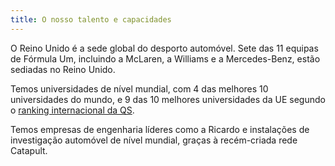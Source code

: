 ```yaml
---
title: O nosso talento e capacidades
---
```


O Reino Unido é a sede global do desporto automóvel. Sete das 11 equipas de Fórmula Um, incluindo a McLaren, a Williams e a Mercedes-Benz, estão sediadas no Reino Unido. 

Temos universidades de nível mundial, com 4 das melhores 10 universidades do mundo, e 9 das 10 melhores universidades da UE segundo o [ranking internacional da QS](http://www.topuniversities.com/university-rankings).

Temos empresas de engenharia líderes como a Ricardo e instalações de investigação automóvel de nível mundial, graças à recém-criada rede Catapult.